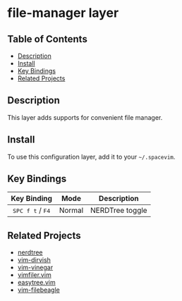 # file-manager layer

## Table of Contents

<!-- vim-markdown-toc GFM -->
* [Description](#description)
* [Install](#install)
* [Key Bindings](#key-bindings)
* [Related Projects](#related-projects)

<!-- vim-markdown-toc -->

## Description

This layer adds supports for convenient file manager.

## Install

To use this configuration layer, add it to your `~/.spacevim`.

## Key Bindings

Key Binding                        | Mode   | Description
:---:                              | :---:  | :---:
<kbd>SPC f t</kbd> / <kbd>F4</kbd> | Normal | NERDTree toggle

## Related Projects

- [nerdtree](https://github.com/scrooloose/nerdtree)
- [vim-dirvish](https://github.com/justinmk/vim-dirvish)
- [vim-vinegar](https://github.com/tpope/vim-vinegar)
- [vimfiler.vim](https://github.com/Shougo/vimfiler.vim)
- [easytree.vim](https://github.com/troydm/easytree.vim)
- [vim-filebeagle](https://github.com/jeetsukumaran/vim-filebeagle)
